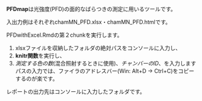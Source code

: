 **PFDmap**は光強度(PFD)の面的なばらつきの測定に用いるツールです。  

入出力例はそれぞれchamMN_PFD.xlsx・chamMN_PFD.htmlです。  

PFDwithExcel.Rmdの第２chunkを実行します。  
1. xlsxファイルを収納したフォルダの絶対パスをコンソールに入力し、  
2. **knitr関数**を実行し、  
3. *測定する色の数*(混合照射するときに使用)、*チャンバーのID*、を入力します  
パスの入力では、ファイラのアドレスバー(Win: Alt+D → Ctrl+C)をコピーするのが楽です。    
  
レポートの出力先はコンソールに入力したフォルダです。  